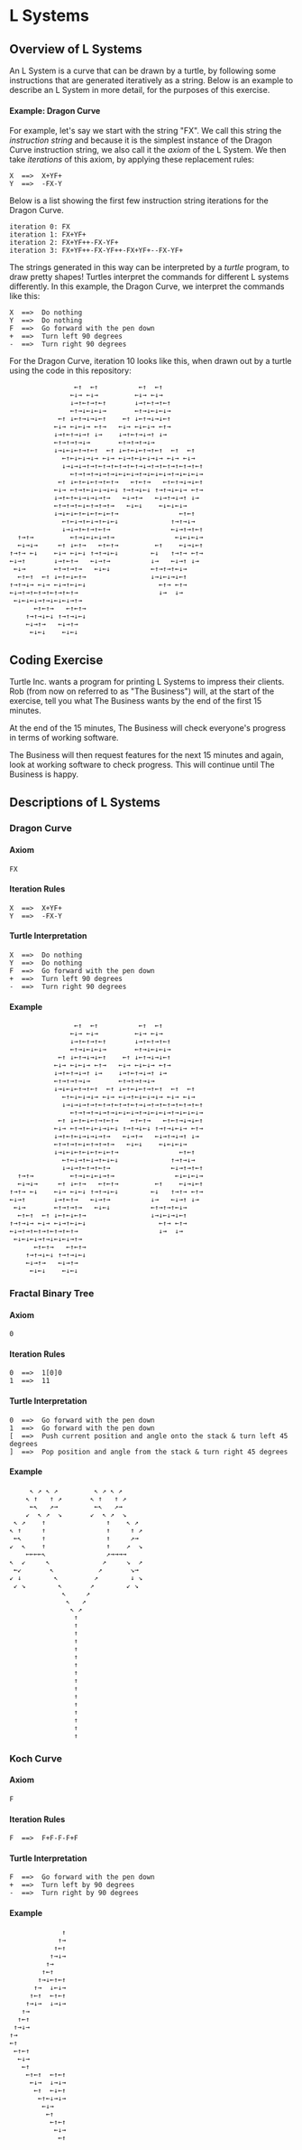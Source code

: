 # L Systems

## Overview of L Systems

An L System is a curve that can be drawn by a turtle, by following some
instructions that are generated iteratively as a string. Below is an example
to describe an L System in more detail, for the purposes of this exercise.

#### Example: Dragon Curve

For example, let's say we start with the string "FX". We call this string the
_instruction string_ and because it is the simplest instance of the Dragon
Curve instruction string, we also call it the _axiom_ of the L System. We then
take _iterations_ of this axiom, by applying these replacement rules:

```
X  ==>  X+YF+
Y  ==>  -FX-Y
```

Below is a list showing the first few instruction string iterations for the
Dragon Curve.

```
iteration 0: FX
iteration 1: FX+YF+
iteration 2: FX+YF++-FX-YF+
iteration 3: FX+YF++-FX-YF++-FX+YF+--FX-YF+
```

The strings generated in this way can be interpreted by a _turtle_ program, to
draw pretty shapes! Turtles interpret the commands for different L systems
differently. In this example, the Dragon Curve, we interpret the commands like
this:

```
X  ==>  Do nothing
Y  ==>  Do nothing
F  ==>  Go forward with the pen down
+  ==>  Turn left 90 degrees
-  ==>  Turn right 90 degrees
```

For the Dragon Curve, iteration 10 looks like this, when drawn out by a turtle
using the code in this repository:

```
                ←↑  ←↑          ←↑  ←↑          
               ←↓→ ←↓→         ←↓→ ←↓→          
               ↓→↑←↑→↑←↑       ↓→↑←↑→↑←↑        
               ←↑→↓←↓←↓→       ←↑→↓←↓←↓→        
            ←↑ ↓←↑→↓→↓←↑    ←↑ ↓←↑→↓→↓←↑        
           ←↓→ ←↓←↓→ ←↑→   ←↓→ ←↓←↓→ ←↑→        
           ↓→↑←↑→↓→↑ ↓→    ↓→↑←↑→↓→↑ ↓→         
           ←↑→↑→↑→↓→       ←↑→↑→↑→↓→            
           ↓→↓←↓←↑→↑←↑  ←↑ ↓←↑←↓←↑→↑←↑  ←↑  ←↑  
             ←↑←↓←↓→↓→ ←↓→ ←↓→↑←↓←↓→↓→ ←↓→ ←↓→  
             ↓→↓→↓→↑→↑←↑→↑←↑→↑←↑→↓→↑→↑←↑→↑←↑→↑←↑
               ←↑→↑→↑→↓→↑→↓←↓←↓→↑→↓←↓←↓→↑→↓←↓←↓→
            ←↑ ↓←↑←↓←↑→↑←↑→   ←↑←↑→   ←↑←↑→↓→↓←↑
           ←↓→ ←↑→↑←↓←↓→↓←↓ ↑→↑→↓←↓ ↑→↑→↓←↓→ ←↑→
           ↓→↑←↑←↓→↓→↓→↑→   ←↓→↑→   ←↓→↑→↓→↑ ↓→ 
           ←↑→↑→↑←↓←↑→↑→↑→   ←↓←↓    ←↓←↓←↓→    
           ↓→↓←↓←↑←↓←↑←↓←↑→               ←↑←↑  
             ←↑←↓→↑←↓→↑←↓←↓             ↑→↑→↓→  
             ↓→↓→↑←↑→↑←↑→               ←↓→↑→↑←↑
  ↑→↑→         ←↑→↓←↓←↓→↑→               ←↓←↓←↓→
  ←↓→↓→     ←↑ ↓←↑→   ←↑←↑→         ←↑    ←↓→↓←↑
↑→↑→ ←↓    ←↓→ ←↓←↓ ↑→↑→↓←↓        ←↓   ↑→↑→ ←↑→
←↓→↑       ↓→↑←↑→   ←↓→↑→          ↓→   ←↓→↑ ↓→ 
 ←↓→       ←↑→↑→↑→   ←↓←↓          ←↑→↑→↑←↓→    
  ←↑←↑  ←↑ ↓←↑←↓←↑→                ↓→↓←↓→↓←↑    
↑→↑→↓→ ←↓→ ←↓→↑←↓←↓                  ←↑→ ←↑→    
←↓→↑→↑←↑→↑←↑→↑←↑→                    ↓→  ↓→     
 ←↓←↓←↓→↑→↓←↓←↓→↑→                              
      ←↑←↑→   ←↑←↑→                             
    ↑→↑→↓←↓ ↑→↑→↓←↓                             
    ←↓→↑→   ←↓→↑→                               
     ←↓←↓    ←↓←↓                               
```

## Coding Exercise

Turtle Inc. wants a program for printing L Systems to impress their clients.
Rob (from now on referred to as "The Business") will, at the start of the
exercise, tell you what The Business wants by the end of the first 15 minutes.

At the end of the 15 minutes, The Business will check everyone's progress in
terms of working software.

The Business will then request features for the next 15 minutes and again, look
at working software to check progress. This will continue until The Business is
happy.

## Descriptions of L Systems

### Dragon Curve

#### Axiom

```
FX
```

#### Iteration Rules

```
X  ==>  X+YF+
Y  ==>  -FX-Y
```

#### Turtle Interpretation

```
X  ==>  Do nothing
Y  ==>  Do nothing
F  ==>  Go forward with the pen down
+  ==>  Turn left 90 degrees
-  ==>  Turn right 90 degrees
```

#### Example

```
                ←↑  ←↑          ←↑  ←↑          
               ←↓→ ←↓→         ←↓→ ←↓→          
               ↓→↑←↑→↑←↑       ↓→↑←↑→↑←↑        
               ←↑→↓←↓←↓→       ←↑→↓←↓←↓→        
            ←↑ ↓←↑→↓→↓←↑    ←↑ ↓←↑→↓→↓←↑        
           ←↓→ ←↓←↓→ ←↑→   ←↓→ ←↓←↓→ ←↑→        
           ↓→↑←↑→↓→↑ ↓→    ↓→↑←↑→↓→↑ ↓→         
           ←↑→↑→↑→↓→       ←↑→↑→↑→↓→            
           ↓→↓←↓←↑→↑←↑  ←↑ ↓←↑←↓←↑→↑←↑  ←↑  ←↑  
             ←↑←↓←↓→↓→ ←↓→ ←↓→↑←↓←↓→↓→ ←↓→ ←↓→  
             ↓→↓→↓→↑→↑←↑→↑←↑→↑←↑→↓→↑→↑←↑→↑←↑→↑←↑
               ←↑→↑→↑→↓→↑→↓←↓←↓→↑→↓←↓←↓→↑→↓←↓←↓→
            ←↑ ↓←↑←↓←↑→↑←↑→   ←↑←↑→   ←↑←↑→↓→↓←↑
           ←↓→ ←↑→↑←↓←↓→↓←↓ ↑→↑→↓←↓ ↑→↑→↓←↓→ ←↑→
           ↓→↑←↑←↓→↓→↓→↑→   ←↓→↑→   ←↓→↑→↓→↑ ↓→ 
           ←↑→↑→↑←↓←↑→↑→↑→   ←↓←↓    ←↓←↓←↓→    
           ↓→↓←↓←↑←↓←↑←↓←↑→               ←↑←↑  
             ←↑←↓→↑←↓→↑←↓←↓             ↑→↑→↓→  
             ↓→↓→↑←↑→↑←↑→               ←↓→↑→↑←↑
  ↑→↑→         ←↑→↓←↓←↓→↑→               ←↓←↓←↓→
  ←↓→↓→     ←↑ ↓←↑→   ←↑←↑→         ←↑    ←↓→↓←↑
↑→↑→ ←↓    ←↓→ ←↓←↓ ↑→↑→↓←↓        ←↓   ↑→↑→ ←↑→
←↓→↑       ↓→↑←↑→   ←↓→↑→          ↓→   ←↓→↑ ↓→ 
 ←↓→       ←↑→↑→↑→   ←↓←↓          ←↑→↑→↑←↓→    
  ←↑←↑  ←↑ ↓←↑←↓←↑→                ↓→↓←↓→↓←↑    
↑→↑→↓→ ←↓→ ←↓→↑←↓←↓                  ←↑→ ←↑→    
←↓→↑→↑←↑→↑←↑→↑←↑→                    ↓→  ↓→     
 ←↓←↓←↓→↑→↓←↓←↓→↑→                              
      ←↑←↑→   ←↑←↑→                             
    ↑→↑→↓←↓ ↑→↑→↓←↓                             
    ←↓→↑→   ←↓→↑→                               
     ←↓←↓    ←↓←↓                               
```

### Fractal Binary Tree

#### Axiom

```
0
```

#### Iteration Rules

```
0  ==>  1[0]0
1  ==>  11
```

#### Turtle Interpretation

```
0  ==>  Go forward with the pen down
1  ==>  Go forward with the pen down
[  ==>  Push current position and angle onto the stack & turn left 45 degrees
]  ==>  Pop position and angle from the stack & turn right 45 degrees
```

#### Example

```
     ↖ ↗ ↖ ↗         ↖ ↗ ↖ ↗     
    ↖ ↑   ↑ ↗       ↖ ↑   ↑ ↗    
     ←↖   ↗→         ←↖   ↗→     
    ↙  ↖ ↗  ↘       ↙  ↖ ↗  ↘    
 ↖ ↗    ↑               ↑    ↖ ↗ 
↖ ↑     ↑               ↑     ↑ ↗
 ←↖     ↑               ↑     ↗→ 
↙  ↖    ↑               ↑    ↗  ↘
    ←←←←↖               ↗→→→→    
↖  ↙     ↖             ↗     ↘  ↗
 ←↙       ↖           ↗       ↘→ 
↙ ↓        ↖         ↗        ↓ ↘
 ↙ ↘        ↖       ↗        ↙ ↘ 
             ↖     ↗             
              ↖   ↗              
               ↖ ↗               
                ↑                
                ↑                
                ↑                
                ↑                
                ↑                
                ↑                
                ↑                
                ↑                
                ↑                
                ↑                
                ↑                
                ↑                
                ↑                
                ↑                
                ↑                
                ↑                
```

### Koch Curve

#### Axiom

```
F
```

#### Iteration Rules

```
F  ==>  F+F-F-F+F
```

#### Turtle Interpretation

```
F  ==>  Go forward with the pen down
+  ==>  Turn left by 90 degrees
-  ==>  Turn right by 90 degrees
```

#### Example

```
             ↑
            ↑→
           ↑←↑
          ↑→↓→
         ↑→   
        ↑←↑   
       ↑→↓←↑←↑
      ↑→  ↓←↓→
     ↑←↑  ←↑←↑
    ↑→↓→  ↓→↓→
   ↑→         
  ↑←↑         
 ↑→↓→         
↑→            
←↑            
 ←↑←↑         
  ←↓→         
   ←↑         
    ←↑←↑  ←↑←↑
     ←↓→  ↓→↓→
      ←↑  ←↓←↑
       ←↑←↓→↓→
        ←↓→   
         ←↑   
          ←↑←↑
           ←↓→
            ←↑
```

